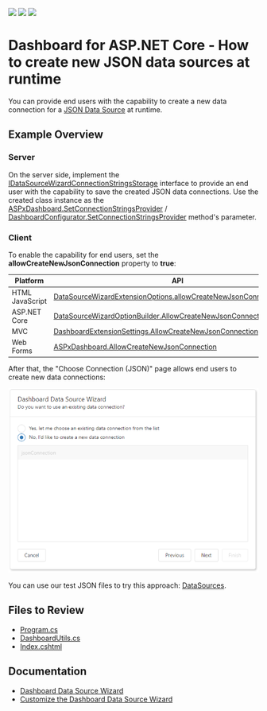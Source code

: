 <!-- default badges list -->
![](https://img.shields.io/endpoint?url=https://codecentral.devexpress.com/api/v1/VersionRange/217485549/23.2.2%2B)
[![](https://img.shields.io/badge/Open_in_DevExpress_Support_Center-FF7200?style=flat-square&logo=DevExpress&logoColor=white)](https://supportcenter.devexpress.com/ticket/details/T827714)
[![](https://img.shields.io/badge/📖_How_to_use_DevExpress_Examples-e9f6fc?style=flat-square)](https://docs.devexpress.com/GeneralInformation/403183)
<!-- default badges end -->

# Dashboard for ASP.NET Core - How to create new JSON data sources at runtime

You can provide end users with the capability to create a new data connection for a [JSON Data Source](https://docs.devexpress.com/Dashboard/DevExpress.DashboardCommon.DashboardJsonDataSource) at runtime.

## Example Overview

### Server

On the server side, implement the [IDataSourceWizardConnectionStringsStorage](https://docs.devexpress.com/Dashboard/DevExpress.DashboardWeb.IDataSourceWizardConnectionStringsStorage) interface to provide an end user with the capability to save the created JSON data connections. Use the created class instance as the [ASPxDashboard.SetConnectionStringsProvider](https://docs.devexpress.com/Dashboard/DevExpress.DashboardWeb.ASPxDashboard.SetConnectionStringsProvider(DevExpress.DashboardWeb.IDataSourceWizardConnectionStringsStorage)) / [DashboardConfigurator.SetConnectionStringsProvider](https://docs.devexpress.com/Dashboard/DevExpress.DashboardWeb.DashboardConfigurator.SetConnectionStringsProvider(DevExpress.DashboardWeb.IDataSourceWizardConnectionStringsStorage)) method's parameter.

### Client

To enable the capability for end users, set the **allowCreateNewJsonConnection** property to **true**:

Platform | API
-----|------
 HTML JavaScript | [DataSourceWizardExtensionOptions.allowCreateNewJsonConnection](https://docs.devexpress.com/Dashboard/js-DevExpress.Dashboard.Designer.DataSourceWizardExtensionOptions#js_DevExpress_Dashboard_Designer_DataSourceWizardExtensionOptions_allowCreateNewJsonConnection)
 ASP.NET Core | [DataSourceWizardOptionBuilder.AllowCreateNewJsonConnection(Boolean)](https://docs.devexpress.com/Dashboard/DevExpress.DashboardAspNetCore.DataSourceWizardOptionBuilder.AllowCreateNewJsonConnection(System.Boolean))
 MVC | [DashboardExtensionSettings.AllowCreateNewJsonConnection](https://docs.devexpress.com/Dashboard/DevExpress.DashboardWeb.Mvc.DashboardExtensionSettings.AllowCreateNewJsonConnection) 
 Web Forms | [ASPxDashboard.AllowCreateNewJsonConnection](https://docs.devexpress.com/Dashboard/DevExpress.DashboardWeb.ASPxDashboard.AllowCreateNewJsonConnection) 

After that, the "Choose Connection (JSON)" page allows end users to create new data connections:

![Can create new data connections](img.png)

You can use our test JSON files to try this approach: [DataSources](https://github.com/DevExpress-Examples/DataSources/tree/master/JSON).

## Files to Review

* [Program.cs](./CS/SaveJsonConnectionTutorial/Program.cs)
* [DashboardUtils.cs](./CS/SaveJsonConnectionTutorial/Code/DashboardUtils.cs)
* [Index.cshtml](./CS/SaveJsonConnectionTutorial/Pages/Index.cshtml)

## Documentation

- [Dashboard Data Source Wizard](https://docs.devexpress.com/Dashboard/117680/)
- [Customize the Dashboard Data Source Wizard](https://docs.devexpress.com/Dashboard/401330/)
